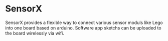 # SensorX
SensorX provides a flexible way to connect various sensor moduls like Lego into one board based on arduino. Software app sketchs can be uploaded to the board wirelessly via wifi. 
